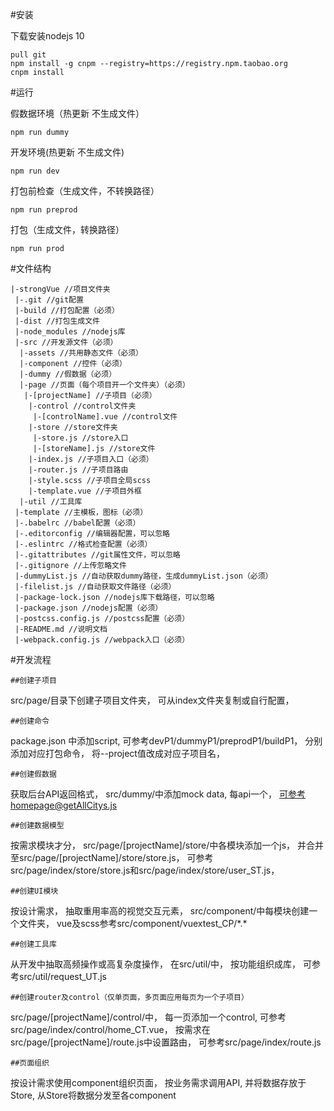 #安装

下载安装nodejs 10
```
pull git
npm install -g cnpm --registry=https://registry.npm.taobao.org
cnpm install
```
#运行

假数据环境（热更新 不生成文件）
```
npm run dummy
```
开发环境(热更新 不生成文件)
```
npm run dev
```
打包前检查（生成文件，不转换路径）
```
npm run preprod
```
打包（生成文件，转换路径）
```
npm run prod
```
#文件结构
```
|-strongVue //项目文件夹
 |-.git //git配置
 |-build //打包配置（必须）
 |-dist //打包生成文件
 |-node_modules //nodejs库
 |-src //开发源文件（必须）
  |-assets //共用静态文件（必须）
  |-component //控件（必须）
  |-dummy //假数据（必须）
  |-page //页面（每个项目开一个文件夹）（必须）
   |-[projectName] //子项目（必须）
    |-control //control文件夹
     |-[controlName].vue //control文件
    |-store //store文件夹
     |-store.js //store入口
     |-[storeName].js //store文件
    |-index.js //子项目入口（必须）
    |-router.js //子项目路由
    |-style.scss //子项目全局scss
    |-template.vue //子项目外框
  |-util //工具库
 |-template //主模板，图标（必须）
 |-.babelrc //babel配置（必须）
 |-.editorconfig //编辑器配置，可以忽略
 |-.eslintrc //格式检查配置（必须）
 |-.gitattributes //git属性文件，可以忽略
 |-.gitignore //上传忽略文件
 |-dummyList.js //自动获取dummy路径，生成dummyList.json（必须）
 |-filelist.js //自动获取文件路径（必须）
 |-package-lock.json //nodejs库下载路径，可以忽略
 |-package.json //nodejs配置（必须）
 |-postcss.config.js //postcss配置（必须）
 |-README.md //说明文档
 |-webpack.config.js //webpack入口（必须）
```

#开发流程

```
##创建子项目
```
src/page/目录下创建子项目文件夹，
可从index文件夹复制或自行配置，
```
##创建命令
```
package.json 中添加script,
可参考devP1/dummyP1/preprodP1/buildP1，
分别添加对应打包命令，
将--project值改成对应子项目名，
```
##创建假数据
```
获取后台API返回格式，
src/dummy/中添加mock data,
每api一个，
可参考homepage@getAllCitys.js
```
##创建数据模型
```
按需求模块才分，
src/page/[projectName]/store/中各模块添加一个js，
并合并至src/page/[projectName]/store/store.js，
可参考src/page/index/store/store.js和src/page/index/store/user_ST.js，
```
##创建UI模块
```
按设计需求，
抽取重用率高的视觉交互元素，
src/component/中每模块创建一个文件夹，
vue及scss参考src/component/vuextest_CP/\*.\*
```
##创建工具库
```
从开发中抽取高频操作或高复杂度操作，
在src/util/中，
按功能组织成库，
可参考src/util/request_UT.js
```
##创建router及control（仅单页面，多页面应用每页为一个子项目）
```
src/page/[projectName]/control/中，
每一页添加一个control,
可参考src/page/index/control/home_CT.vue，
按需求在src/page/[projectName]/route.js中设置路由，
可参考src/page/index/route.js
```
##页面组织
```
按设计需求使用component组织页面，
按业务需求调用API,
并将数据存放于Store,
从Store将数据分发至各component
```

